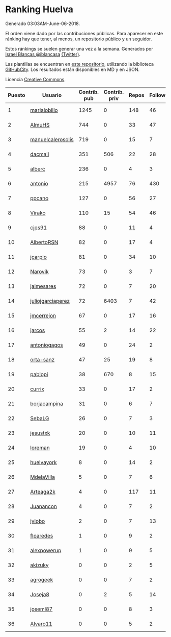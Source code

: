 # Ranking Huelva

Generado 03:03AM-June-06-2018.

El orden viene dado por las contribuciones públicas. Para aparecer en este ránking hay que tener, al menos, un repositorio público y un seguidor.

Estos ránkings se suelen generar una vez a la semana. Generados por [Israel Blancas @iblancasa](https://github.com/iblancasa/) [(Twitter)](https://twitter.com/iblancasa).

Las plantillas se encuentran en [este repositorio](https://github.com/iblancasa/GH-Spanish-Ranking), utilizando la biblioteca [GitHubCity](https://github.com/iblancasa/GitHubCity). Los resultados están disponibles en MD y en JSON.

Licencia [Creative Commons](https://creativecommons.org/licenses/by/4.0/).

| Puesto   |  Usuario  | Contrib. pub | Contrib. priv |Repos| Followers | Desde |  Avatar  |
|----------|-----------|--------------|---------------|-----|-----------|-------|----------|
|1|[marialobillo](https://github.com/marialobillo)|1245|0|148|46|2011-10-22|![marialobillo](https://avatars3.githubusercontent.com/u/1144759)|
|2|[AlmuHS](https://github.com/AlmuHS)|744|0|33|47|2015-10-11|![AlmuHS](https://avatars1.githubusercontent.com/u/15078104)|
|3|[manuelcalerosolis](https://github.com/manuelcalerosolis)|719|0|15|7|2012-12-20|![manuelcalerosolis](https://avatars2.githubusercontent.com/u/3088246)|
|4|[dacmail](https://github.com/dacmail)|351|506|22|28|2008-05-28|![dacmail](https://avatars2.githubusercontent.com/u/11754)|
|5|[alberc](https://github.com/alberc)|236|0|4|3|2016-10-08|![alberc](https://avatars1.githubusercontent.com/u/22717129)|
|6|[antonio](https://github.com/antonio)|215|4957|76|430|2008-07-19|![antonio](https://avatars1.githubusercontent.com/u/17516)|
|7|[ppcano](https://github.com/ppcano)|127|0|56|27|2011-06-02|![ppcano](https://avatars0.githubusercontent.com/u/825430)|
|8|[Virako](https://github.com/Virako)|110|15|54|46|2011-05-28|![Virako](https://avatars3.githubusercontent.com/u/815686)|
|9|[cjps91](https://github.com/cjps91)|88|0|11|4|2017-11-08|![cjps91](https://avatars0.githubusercontent.com/u/33495645)|
|10|[AlbertoRSN](https://github.com/AlbertoRSN)|82|0|17|4|2015-09-30|![AlbertoRSN](https://avatars0.githubusercontent.com/u/14915460)|
|11|[jcarpio](https://github.com/jcarpio)|81|0|34|10|2010-11-23|![jcarpio](https://avatars1.githubusercontent.com/u/493260)|
|12|[Narovik](https://github.com/Narovik)|73|0|3|7|2016-06-12|![Narovik](https://avatars1.githubusercontent.com/u/19890871)|
|13|[jaimesares](https://github.com/jaimesares)|72|0|7|20|2012-09-28|![jaimesares](https://avatars1.githubusercontent.com/u/2446051)|
|14|[juliojgarciaperez](https://github.com/juliojgarciaperez)|72|6403|7|42|2015-08-26|![juliojgarciaperez](https://avatars2.githubusercontent.com/u/13980296)|
|15|[jmcerrejon](https://github.com/jmcerrejon)|67|0|17|16|2012-07-09|![jmcerrejon](https://avatars1.githubusercontent.com/u/1942431)|
|16|[jarcos](https://github.com/jarcos)|55|2|14|22|2011-07-23|![jarcos](https://avatars2.githubusercontent.com/u/933995)|
|17|[antoniogagos](https://github.com/antoniogagos)|49|0|24|2|2015-09-18|![antoniogagos](https://avatars1.githubusercontent.com/u/14351629)|
|18|[orta-sanz](https://github.com/orta-sanz)|47|25|19|8|2013-01-22|![orta-sanz](https://avatars2.githubusercontent.com/u/3337555)|
|19|[pablopi](https://github.com/pablopi)|38|670|8|15|2014-02-19|![pablopi](https://avatars0.githubusercontent.com/u/6725714)|
|20|[currix](https://github.com/currix)|33|0|17|2|2013-12-21|![currix](https://avatars3.githubusercontent.com/u/6237933)|
|21|[borjacampina](https://github.com/borjacampina)|31|0|6|7|2010-12-08|![borjacampina](https://avatars1.githubusercontent.com/u/514025)|
|22|[SebaLG](https://github.com/SebaLG)|26|0|7|3|2015-11-17|![SebaLG](https://avatars1.githubusercontent.com/u/15893746)|
|23|[jesustxk](https://github.com/jesustxk)|20|0|10|11|2014-07-01|![jesustxk](https://avatars2.githubusercontent.com/u/8038664)|
|24|[loreman](https://github.com/loreman)|19|0|4|10|2010-11-19|![loreman](https://avatars2.githubusercontent.com/u/488198)|
|25|[huelvayork](https://github.com/huelvayork)|8|0|14|2|2011-03-29|![huelvayork](https://avatars3.githubusercontent.com/u/697151)|
|26|[MdelaVilla](https://github.com/MdelaVilla)|5|0|7|6|2012-07-18|![MdelaVilla](https://avatars0.githubusercontent.com/u/2000720)|
|27|[Arteaga2k](https://github.com/Arteaga2k)|4|0|117|11|2012-05-11|![Arteaga2k](https://avatars2.githubusercontent.com/u/1731164)|
|28|[Juanancon](https://github.com/Juanancon)|4|0|7|2|2016-04-29|![Juanancon](https://avatars1.githubusercontent.com/u/18741909)|
|29|[jvlobo](https://github.com/jvlobo)|2|0|7|13|2013-10-12|![jvlobo](https://avatars1.githubusercontent.com/u/5671420)|
|30|[flparedes](https://github.com/flparedes)|1|0|9|2|2015-06-28|![flparedes](https://avatars2.githubusercontent.com/u/13085943)|
|31|[alexpowerup](https://github.com/alexpowerup)|1|0|9|5|2015-04-20|![alexpowerup](https://avatars0.githubusercontent.com/u/12040064)|
|32|[akizuky](https://github.com/akizuky)|0|0|2|5|2011-09-08|![akizuky](https://avatars2.githubusercontent.com/u/1035039)|
|33|[agrogeek](https://github.com/agrogeek)|0|0|7|2|2009-04-01|![agrogeek](https://avatars0.githubusercontent.com/u/69480)|
|34|[Joseja8](https://github.com/Joseja8)|0|2|5|14|2014-07-12|![Joseja8](https://avatars0.githubusercontent.com/u/8145991)|
|35|[joseml87](https://github.com/joseml87)|0|0|8|3|2016-01-13|![joseml87](https://avatars3.githubusercontent.com/u/16690607)|
|36|[Alvaro11](https://github.com/Alvaro11)|0|0|5|2|2014-09-26|![Alvaro11](https://avatars3.githubusercontent.com/u/8927377)|
